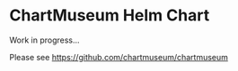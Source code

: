 # ChartMuseum Helm Chart

Work in progress...

Please see https://github.com/chartmuseum/chartmuseum